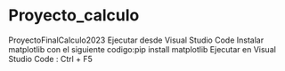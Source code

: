 # Proyecto_calculo
ProyectoFinalCalculo2023
Ejecutar desde Visual Studio Code
Instalar matplotlib con el siguiente codigo:pip install matplotlib
Ejecutar en Visual Studio Code : Ctrl + F5
